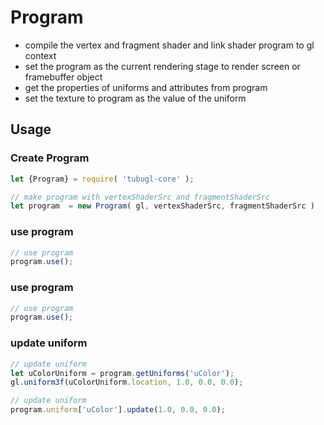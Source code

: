 Program
=====

- compile the vertex and fragment shader and link shader program to gl context
- set the program as the current rendering stage to render screen or framebuffer object
- get the properties of uniforms and attributes from program
- set the texture to program as the value of the uniform

## Usage

### Create Program

``` JavaScript
let {Program} = require( 'tubugl-core' );

// make program with vertexShaderSrc and fragmentShaderSrc
let program  = new Program( gl, vertexShaderSrc, fragmentShaderSrc )
```

### use program

``` JavaScript
// use program
program.use();
```

### use program

``` JavaScript
// use program
program.use();
```

### update uniform

``` JavaScript
// update uniform
let uColorUniform = program.getUniforms('uColor');
gl.uniform3f(uColorUniform.location, 1.0, 0.0, 0.0);

// update uniform
program.uniform['uColor'].update(1.0, 0.0, 0.0);

```